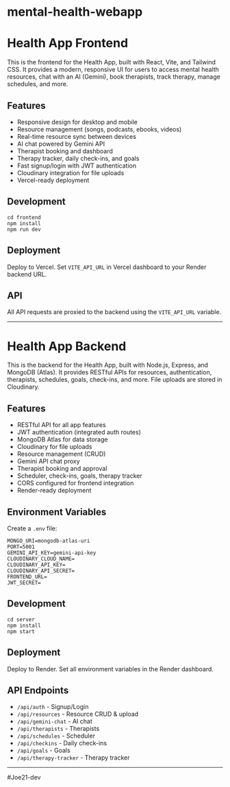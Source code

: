 # mental-health-webapp

# Health App Frontend

This is the frontend for the Health App, built with React, Vite, and Tailwind CSS. It provides a modern, responsive UI for users to access mental health resources, chat with an AI (Gemini), book therapists, track therapy, manage schedules, and more.

## Features
- Responsive design for desktop and mobile
- Resource management (songs, podcasts, ebooks, videos)
- Real-time resource sync between devices
- AI chat powered by Gemini API
- Therapist booking and dashboard
- Therapy tracker, daily check-ins, and goals
- Fast signup/login with JWT authentication
- Cloudinary integration for file uploads
- Vercel-ready deployment


## Development
```
cd frontend
npm install
npm run dev
```

## Deployment
Deploy to Vercel. Set `VITE_API_URL` in Vercel dashboard to your Render backend URL.

## API
All API requests are proxied to the backend using the `VITE_API_URL` variable.

---
# Health App Backend

This is the backend for the Health App, built with Node.js, Express, and MongoDB (Atlas). It provides RESTful APIs for resources, authentication, therapists, schedules, goals, check-ins, and more. File uploads are stored in Cloudinary.

## Features
- RESTful API for all app features
- JWT authentication (integrated auth routes)
- MongoDB Atlas for data storage
- Cloudinary for file uploads
- Resource management (CRUD)
- Gemini API chat proxy
- Therapist booking and approval
- Scheduler, check-ins, goals, therapy tracker
- CORS configured for frontend integration
- Render-ready deployment

## Environment Variables
Create a `.env` file:
```
MONGO_URI=mongodb-atlas-uri
PORT=5001
GEMINI_API_KEY=gemini-api-key
CLOUDINARY_CLOUD_NAME=
CLOUDINARY_API_KEY=
CLOUDINARY_API_SECRET=
FRONTEND_URL=
JWT_SECRET=
```

## Development
```
cd server
npm install
npm start
```

## Deployment
Deploy to Render. Set all environment variables in the Render dashboard.

## API Endpoints
- `/api/auth` - Signup/Login
- `/api/resources` - Resource CRUD & upload
- `/api/gemini-chat` - AI chat
- `/api/therapists` - Therapists
- `/api/schedules` - Scheduler
- `/api/checkins` - Daily check-ins
- `/api/goals` - Goals
- `/api/therapy-tracker` - Therapy tracker

---

#Joe21-dev




